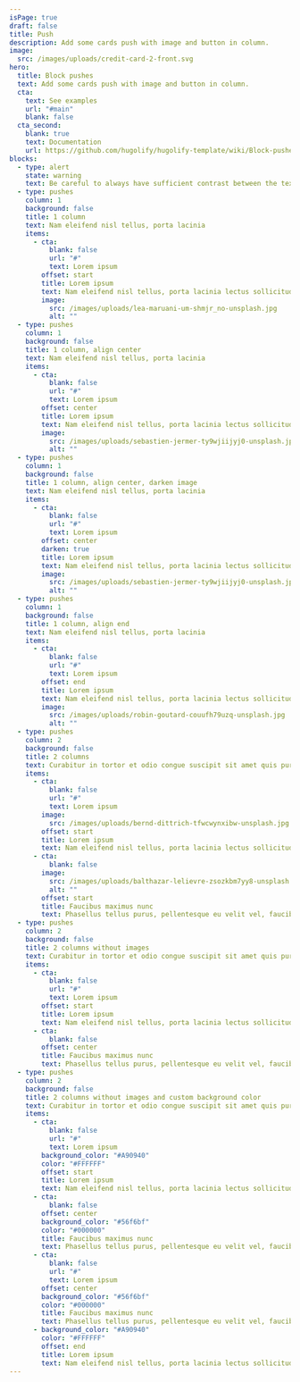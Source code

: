 ```yaml
---
isPage: true
draft: false
title: Push
description: Add some cards push with image and button in column.
image:
  src: /images/uploads/credit-card-2-front.svg
hero:
  title: Block pushes
  text: Add some cards push with image and button in column.
  cta:
    text: See examples
    url: "#main"
    blank: false
  cta_second:
    blank: true
    text: Documentation
    url: https://github.com/hugolify/hugolify-template/wiki/Block-pushes
blocks:
  - type: alert
    state: warning
    text: Be careful to always have sufficient contrast between the text and the image for it to be readable.
  - type: pushes
    column: 1
    background: false
    title: 1 column
    text: Nam eleifend nisl tellus, porta lacinia
    items:
      - cta:
          blank: false
          url: "#"
          text: Lorem ipsum
        offset: start
        title: Lorem ipsum
        text: Nam eleifend nisl tellus, porta lacinia lectus sollicitudin non.
        image:
          src: /images/uploads/lea-maruani-um-shmjr_no-unsplash.jpg
          alt: ""
  - type: pushes
    column: 1
    background: false
    title: 1 column, align center
    text: Nam eleifend nisl tellus, porta lacinia
    items:
      - cta:
          blank: false
          url: "#"
          text: Lorem ipsum
        offset: center
        title: Lorem ipsum
        text: Nam eleifend nisl tellus, porta lacinia lectus sollicitudin non.
        image:
          src: /images/uploads/sebastien-jermer-ty9wjiijyj0-unsplash.jpg
          alt: ""
  - type: pushes
    column: 1
    background: false
    title: 1 column, align center, darken image
    text: Nam eleifend nisl tellus, porta lacinia
    items:
      - cta:
          blank: false
          url: "#"
          text: Lorem ipsum
        offset: center
        darken: true
        title: Lorem ipsum
        text: Nam eleifend nisl tellus, porta lacinia lectus sollicitudin non.
        image:
          src: /images/uploads/sebastien-jermer-ty9wjiijyj0-unsplash.jpg
          alt: ""
  - type: pushes
    column: 1
    background: false
    title: 1 column, align end
    text: Nam eleifend nisl tellus, porta lacinia
    items:
      - cta:
          blank: false
          url: "#"
          text: Lorem ipsum
        offset: end
        title: Lorem ipsum
        text: Nam eleifend nisl tellus, porta lacinia lectus sollicitudin non.
        image:
          src: /images/uploads/robin-goutard-couufh79uzq-unsplash.jpg
          alt: ""
  - type: pushes
    column: 2
    background: false
    title: 2 columns
    text: Curabitur in tortor et odio congue suscipit sit amet quis purus.
    items:
      - cta:
          blank: false
          url: "#"
          text: Lorem ipsum
        image:
          src: /images/uploads/bernd-dittrich-tfwcwynxibw-unsplash.jpg
        offset: start
        title: Lorem ipsum
        text: Nam eleifend nisl tellus, porta lacinia lectus sollicitudin non.
      - cta:
          blank: false
        image:
          src: /images/uploads/balthazar-lelievre-zsozkbm7yy8-unsplash.jpg
          alt: ""
        offset: start
        title: Faucibus maximus nunc
        text: Phasellus tellus purus, pellentesque eu velit vel, faucibus maximus nunc.
  - type: pushes
    column: 2
    background: false
    title: 2 columns without images
    text: Curabitur in tortor et odio congue suscipit sit amet quis purus.
    items:
      - cta:
          blank: false
          url: "#"
          text: Lorem ipsum
        offset: start
        title: Lorem ipsum
        text: Nam eleifend nisl tellus, porta lacinia lectus sollicitudin non.
      - cta:
          blank: false
        offset: center
        title: Faucibus maximus nunc
        text: Phasellus tellus purus, pellentesque eu velit vel, faucibus maximus nunc.
  - type: pushes
    column: 2
    background: false
    title: 2 columns without images and custom background color
    text: Curabitur in tortor et odio congue suscipit sit amet quis purus.
    items:
      - cta:
          blank: false
          url: "#"
          text: Lorem ipsum
        background_color: "#A90940"
        color: "#FFFFFF"
        offset: start
        title: Lorem ipsum
        text: Nam eleifend nisl tellus, porta lacinia lectus sollicitudin non.
      - cta:
          blank: false
        offset: center
        background_color: "#56f6bf"
        color: "#000000"
        title: Faucibus maximus nunc
        text: Phasellus tellus purus, pellentesque eu velit vel, faucibus maximus nunc.
      - cta:
          blank: false
          url: "#"
          text: Lorem ipsum
        offset: center
        background_color: "#56f6bf"
        color: "#000000"
        title: Faucibus maximus nunc
        text: Phasellus tellus purus, pellentesque eu velit vel, faucibus maximus nunc.
      - background_color: "#A90940"
        color: "#FFFFFF"
        offset: end
        title: Lorem ipsum
        text: Nam eleifend nisl tellus, porta lacinia lectus sollicitudin non.
---
```

